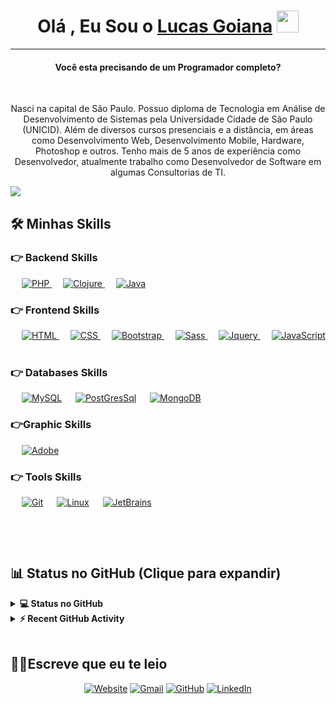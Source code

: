 <h1 align="center">Olá , Eu Sou o <a href="https://lucasgoiana.com/"> Lucas Goiana</a> <img src="https://media.giphy.com/media/hvRJCLFzcasrR4ia7z/giphy.gif" width="35"></h1>
<hr/>
<h4 align="center">Você esta precisando de um Programador completo?</h4>
<br>
<p align="center">Nasci na capital de São Paulo. Possuo diploma de Tecnologia em Análise de Desenvolvimento de Sistemas pela Universidade Cidade de São Paulo (UNICID). Além de diversos cursos presenciais e a distância, em áreas como Desenvolvimento Web, Desenvolvimento Mobile, Hardware, Photoshop e outros. Tenho mais de 5 anos de experiência como Desenvolvedor, atualmente trabalho como Desenvolvedor de Software em algumas Consultorias de TI.</p>


<img src="https://www.google.com/url?sa=i&url=https%3A%2F%2Fwww.entrepreneur.com%2Farticle%2F318823&psig=AOvVaw1AXxYKgpwK6-g18EetnjPv&ust=1640786542777000&source=images&cd=vfe&ved=0CAsQjRxqFwoTCLiHpavUhvUCFQAAAAAdAAAAABAJ"/>

## 🛠️ Minhas Skills

### 👉 Backend Skills

<p align="left"> 
  &emsp; 
   <a href="https://www.php.net/">
    <img alt="PHP" src="https://img.shields.io/badge/PHP-%23777BB4.svg?logo=php&logoColor=white"/>
  </a>
  &emsp;
  <a href="http://clojure-doc.org/" target="_blank"> 
    <img alt="Clojure" src="https://img.shields.io/badge/Clojure%20-%2300599C.svg?logo=Clojure&logoColor=white">
  </a> 
   &emsp;
  <a href="https://www.java.com" target="_blank"> 
    <img alt="Java" src="https://img.shields.io/badge/Java-%23007396.svg?logo=java&logoColor=white">
  </a>

</p>

### 👉 Frontend Skills

<p align="left"> 
  &emsp; 
  <a href="https://www.w3.org/html/" target="_blank"> 
   <img alt="HTML" src="https://img.shields.io/badge/HTML5%20-%23E34F26.svg?logo=html5&logoColor=white">
  </a>   
  &emsp;
  <a href="https://www.w3schools.com/css/" target="_blank">
    <img alt="CSS" src="https://img.shields.io/badge/CSS%20-%231572B6.svg?logo=css3&logoColor=white">
  </a> 
   &emsp;
  <a href="https://getbootstrap.com" target="_blank"> 
    <img alt="Bootstrap" src="https://img.shields.io/badge/Bootstrap-%23563D7C.svg?style=flat&logo=bootstrap&logoColor=white"/>
  </a>
 &emsp;
  <a href="https://sass-lang.com/" target="_blank"> 
    <img alt="Sass" src="https://img.shields.io/badge/Sass-FF3366?style=flat&logo=Sass&logoColor=white"/> 
  </a>
   &emsp;
 <a href="https://jquery.com/" target="_blank"> 
    <img alt="Jquery" src="https://img.shields.io/badge/jquery%20-%2300599C.svg?logo=Jquery&logoColor=white"/>
  </a>
&emsp;
  <a href="https://developer.mozilla.org/en-US/docs/Web/JavaScript" target="_blank"> 
     <img alt="JavaScript" src="https://img.shields.io/badge/JavaScript%20-%23F7DF1E.svg?logo=javascript&logoColor=black">
   </a> 
&emsp; 
</p>

### 👉 Databases Skills

<p align="left">
  &emsp;
    <a href="https://www.mysql.com/"><img alt="MySQL" src="https://img.shields.io/badge/MySQL-00000F?style=flat&logo=mysql&logoColor=white"></a>
  &emsp;
    <a href="https://www.postgresql.org//"><img alt="PostGresSql" src ="https://img.shields.io/badge/PostgreSQL-07405E?style=flat&logo=PostgreSQL&logoColor=white"/></a>
  &emsp;
    <a href="https://www.mongodb.com/"><img alt="MongoDB" src="https://img.shields.io/badge/MongoDb-00b56a.svg?logo=MongoDb&logoColor=white"></a>
  &emsp;
  
</p>

### 👉Graphic Skills
<p align="left">
   &emsp;
    <a href="#"><img alt="Adobe" src="https://img.shields.io/badge/Adobe%20-%23FF0000.svg?logo=adobe&logoColor=white"></a>
  
 </p>

### 👉 Tools Skills

<p>
  
  &emsp;
    <a href="#"><img alt="Git" src="https://img.shields.io/badge/Git%20-%23F05033.svg?logo=git&logoColor=white"></a>
  &emsp;
    <a href="#"><img alt="Linux" src="https://img.shields.io/badge/Linux-FCC624?style=flat&logo=linux&logoColor=black"></a>
  &emsp;
    <a href="#"><img alt="JetBrains" src="https://img.shields.io/badge/JetBrains-0078d7.svg?logo=JetBrains&logoColor=white"></a>

 &emsp; 
</p>

<br/>

## 📊 Status no GitHub (Clique para expandir)

<details> 
  <summary><b>💻 Status no GitHub</b></summary>
  <br/>
  <p align="center">
    <a href="https://github.com/LucasGoiana"><img align="center" src="https://github-readme-stats.vercel.app/api?username=LucasGoiana&show_icons=true&locale=en&theme=algolia" alt="LucasGoiana" height="192px"/></a>
	</p>
	<p  align="center">
	  <img src="https://github-readme-stats.vercel.app/api/top-langs?username=LucasGoiana&show_icons=true&locale=en&layout=compact&theme=algolia" alt="LucasGoiana" height="192px"/>
	</p>
  <br/>
  <strong>Obs.:</strong> As Linguagens mostradas acima, são apenas uma métrica de meus repositórios públicos, portanto não refletem na totalidade da minha experiência.
  </p>
</details>

<details>
  <summary><b>⚡ Recent GitHub Activity</b></summary>
  <br/>
   <a href="https://github.com/LucasGoiana"><img alt="Lucas Goiana Activity Graph" src="https://activity-graph.herokuapp.com/graph?username=LucasGoiana&custom_title=Lucas%20Goiana%20Contribution%20Graph&theme=react-dark" /></a>
  <br/>

</details>

<br/>

## 🙋‍♀️Escreve que eu te leio

<p align="center">
  <a href="https://lucasgoiana.com//"><img src="https://img.icons8.com/bubbles/50/000000/web.png" alt="Website"/></a>
	<a href="mailto:lucasgoianam@hotmail.com"><img src="https://img.icons8.com/bubbles/50/000000/gmail.png" alt="Gmail"/></a>
	<a href="https://github.com/LucasGoiana"><img src="https://img.icons8.com/bubbles/50/000000/github.png" alt="GitHub"/></a>
	<a href="https://www.linkedin.com/in/lucas-goiana-malicia-451162b4/"><img src="https://img.icons8.com/bubbles/50/000000/linkedin.png" alt="LinkedIn"/></a>

</p>
